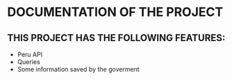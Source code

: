 # DOCUMENTATION OF THE PROJECT

## THIS PROJECT HAS THE FOLLOWING FEATURES:
- Peru API
- Queries
- Some information saved by the goverment
